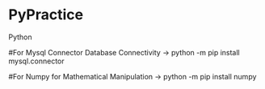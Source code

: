 # PyPractice
Python

#For Mysql Connector Database Connectivity  ->
python -m pip install mysql.connector

#For Numpy for Mathematical Manipulation  ->
python -m pip install numpy

